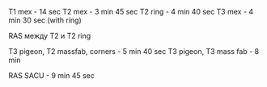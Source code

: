 T1 mex - 14 sec
T2 mex - 3 min 45 sec
T2 ring - 4 min 40 sec
T3 mex - 4 min 30 sec (with ring)

RAS между T2 и T2 ring

T3 pigeon, T2 massfab, corners - 5 min 40 sec
T3 pigeon, T3 mass fab - 8 min

RAS SACU - 9 min 45 sec